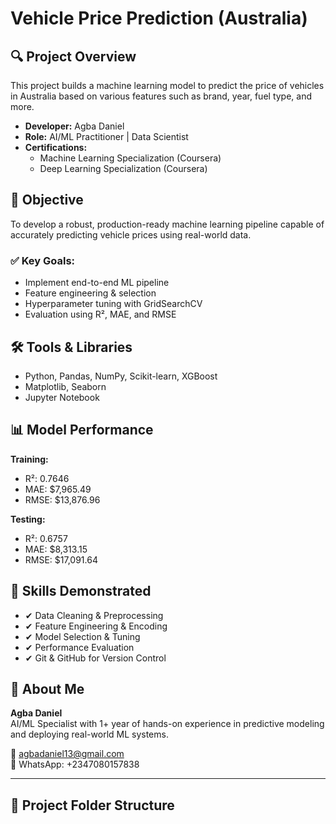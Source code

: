 # Vehicle Price Prediction (Australia)

## 🔍 Project Overview
This project builds a machine learning model to predict the price of vehicles in Australia based on various features such as brand, year, fuel type, and more.

- **Developer:** Agba Daniel
- **Role:** AI/ML Practitioner | Data Scientist
- **Certifications:**
  - Machine Learning Specialization (Coursera)
  - Deep Learning Specialization (Coursera)

## 🎯 Objective
To develop a robust, production-ready machine learning pipeline capable of accurately predicting vehicle prices using real-world data.

### ✅ Key Goals:
- Implement end-to-end ML pipeline
- Feature engineering & selection
- Hyperparameter tuning with GridSearchCV
- Evaluation using R², MAE, and RMSE

## 🛠️ Tools & Libraries
- Python, Pandas, NumPy, Scikit-learn, XGBoost
- Matplotlib, Seaborn
- Jupyter Notebook

## 📊 Model Performance

**Training:**
- R²: 0.7646  
- MAE: \$7,965.49  
- RMSE: \$13,876.96

**Testing:**
- R²: 0.6757  
- MAE: \$8,313.15  
- RMSE: \$17,091.64

## 🧠 Skills Demonstrated
- ✔ Data Cleaning & Preprocessing  
- ✔ Feature Engineering & Encoding  
- ✔ Model Selection & Tuning  
- ✔ Performance Evaluation  
- ✔ Git & GitHub for Version Control

## 👤 About Me
**Agba Daniel**  
AI/ML Specialist with 1+ year of hands-on experience in predictive modeling and deploying real-world ML systems.

📧 agbadaniel13@gmail.com  
📱 WhatsApp: +2347080157838  

---

## 📌 Project Folder Structure
